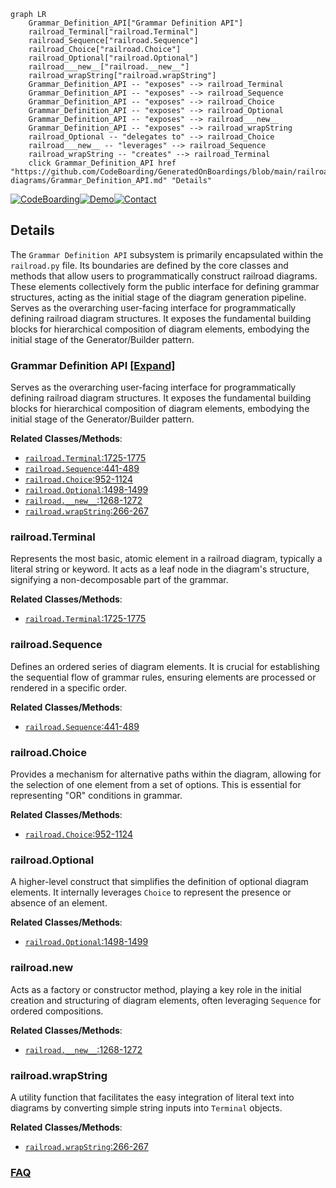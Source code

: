 ```mermaid
graph LR
    Grammar_Definition_API["Grammar Definition API"]
    railroad_Terminal["railroad.Terminal"]
    railroad_Sequence["railroad.Sequence"]
    railroad_Choice["railroad.Choice"]
    railroad_Optional["railroad.Optional"]
    railroad___new__["railroad.__new__"]
    railroad_wrapString["railroad.wrapString"]
    Grammar_Definition_API -- "exposes" --> railroad_Terminal
    Grammar_Definition_API -- "exposes" --> railroad_Sequence
    Grammar_Definition_API -- "exposes" --> railroad_Choice
    Grammar_Definition_API -- "exposes" --> railroad_Optional
    Grammar_Definition_API -- "exposes" --> railroad___new__
    Grammar_Definition_API -- "exposes" --> railroad_wrapString
    railroad_Optional -- "delegates to" --> railroad_Choice
    railroad___new__ -- "leverages" --> railroad_Sequence
    railroad_wrapString -- "creates" --> railroad_Terminal
    click Grammar_Definition_API href "https://github.com/CodeBoarding/GeneratedOnBoardings/blob/main/railroad-diagrams/Grammar_Definition_API.md" "Details"
```

[![CodeBoarding](https://img.shields.io/badge/Generated%20by-CodeBoarding-9cf?style=flat-square)](https://github.com/CodeBoarding/GeneratedOnBoardings)[![Demo](https://img.shields.io/badge/Try%20our-Demo-blue?style=flat-square)](https://www.codeboarding.org/demo)[![Contact](https://img.shields.io/badge/Contact%20us%20-%20contact@codeboarding.org-lightgrey?style=flat-square)](mailto:contact@codeboarding.org)

## Details

The `Grammar Definition API` subsystem is primarily encapsulated within the `railroad.py` file. Its boundaries are defined by the core classes and methods that allow users to programmatically construct railroad diagrams. These elements collectively form the public interface for defining grammar structures, acting as the initial stage of the diagram generation pipeline. Serves as the overarching user-facing interface for programmatically defining railroad diagram structures. It exposes the fundamental building blocks for hierarchical composition of diagram elements, embodying the initial stage of the Generator/Builder pattern.

### Grammar Definition API [[Expand]](./Grammar_Definition_API.md)
Serves as the overarching user-facing interface for programmatically defining railroad diagram structures. It exposes the fundamental building blocks for hierarchical composition of diagram elements, embodying the initial stage of the Generator/Builder pattern.


**Related Classes/Methods**:

- <a href="https://github.com/tabatkins/railroad-diagrams/blob/gh-pages/railroad.py#L1725-L1775" target="_blank" rel="noopener noreferrer">`railroad.Terminal`:1725-1775</a>
- <a href="https://github.com/tabatkins/railroad-diagrams/blob/gh-pages/railroad.py#L441-L489" target="_blank" rel="noopener noreferrer">`railroad.Sequence`:441-489</a>
- <a href="https://github.com/tabatkins/railroad-diagrams/blob/gh-pages/railroad.py#L952-L1124" target="_blank" rel="noopener noreferrer">`railroad.Choice`:952-1124</a>
- <a href="https://github.com/tabatkins/railroad-diagrams/blob/gh-pages/railroad.py#L1498-L1499" target="_blank" rel="noopener noreferrer">`railroad.Optional`:1498-1499</a>
- <a href="https://github.com/tabatkins/railroad-diagrams/blob/gh-pages/railroad.py#L1268-L1272" target="_blank" rel="noopener noreferrer">`railroad.__new__`:1268-1272</a>
- <a href="https://github.com/tabatkins/railroad-diagrams/blob/gh-pages/railroad.py#L266-L267" target="_blank" rel="noopener noreferrer">`railroad.wrapString`:266-267</a>


### railroad.Terminal
Represents the most basic, atomic element in a railroad diagram, typically a literal string or keyword. It acts as a leaf node in the diagram's structure, signifying a non-decomposable part of the grammar.


**Related Classes/Methods**:

- <a href="https://github.com/tabatkins/railroad-diagrams/blob/gh-pages/railroad.py#L1725-L1775" target="_blank" rel="noopener noreferrer">`railroad.Terminal`:1725-1775</a>


### railroad.Sequence
Defines an ordered series of diagram elements. It is crucial for establishing the sequential flow of grammar rules, ensuring elements are processed or rendered in a specific order.


**Related Classes/Methods**:

- <a href="https://github.com/tabatkins/railroad-diagrams/blob/gh-pages/railroad.py#L441-L489" target="_blank" rel="noopener noreferrer">`railroad.Sequence`:441-489</a>


### railroad.Choice
Provides a mechanism for alternative paths within the diagram, allowing for the selection of one element from a set of options. This is essential for representing "OR" conditions in grammar.


**Related Classes/Methods**:

- <a href="https://github.com/tabatkins/railroad-diagrams/blob/gh-pages/railroad.py#L952-L1124" target="_blank" rel="noopener noreferrer">`railroad.Choice`:952-1124</a>


### railroad.Optional
A higher-level construct that simplifies the definition of optional diagram elements. It internally leverages `Choice` to represent the presence or absence of an element.


**Related Classes/Methods**:

- <a href="https://github.com/tabatkins/railroad-diagrams/blob/gh-pages/railroad.py#L1498-L1499" target="_blank" rel="noopener noreferrer">`railroad.Optional`:1498-1499</a>


### railroad.__new__
Acts as a factory or constructor method, playing a key role in the initial creation and structuring of diagram elements, often leveraging `Sequence` for ordered compositions.


**Related Classes/Methods**:

- <a href="https://github.com/tabatkins/railroad-diagrams/blob/gh-pages/railroad.py#L1268-L1272" target="_blank" rel="noopener noreferrer">`railroad.__new__`:1268-1272</a>


### railroad.wrapString
A utility function that facilitates the easy integration of literal text into diagrams by converting simple string inputs into `Terminal` objects.


**Related Classes/Methods**:

- <a href="https://github.com/tabatkins/railroad-diagrams/blob/gh-pages/railroad.py#L266-L267" target="_blank" rel="noopener noreferrer">`railroad.wrapString`:266-267</a>




### [FAQ](https://github.com/CodeBoarding/GeneratedOnBoardings/tree/main?tab=readme-ov-file#faq)
